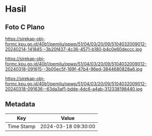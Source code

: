 # Hasil

## Foto C Plano

https://sirekap-obj-formc.kpu.go.id/40b1/pemilu/ppwp/51/04/03/20/09/5104032009012-20240214-141845--3b20f437-4c36-4571-b180-b4c0e60deccc.jpg

https://sirekap-obj-formc.kpu.go.id/40b1/pemilu/ppwp/51/04/03/20/09/5104032009012-20240318-091615--3b00ec5f-169f-47b4-96ed-3844680828a6.jpg

https://sirekap-obj-formc.kpu.go.id/40b1/pemilu/ppwp/51/04/03/20/09/5104032009012-20240318-091636--63da3af1-bdde-4dc6-a4ab-312338198440.jpg


## Metadata

| Key        | Value               |
| ---------- | ------------------- |
| Time Stamp | 2024-03-18 09:30:00 |



